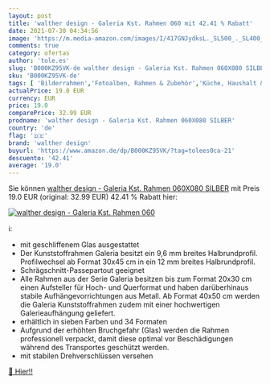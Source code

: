 ```yaml
---
layout: post
title: 'walther design - Galeria Kst. Rahmen 060 mit 42.41 % Rabatt'
date: 2021-07-30 04:34:56
image: 'https://m.media-amazon.com/images/I/417GNJydksL._SL500_._SL400_.jpg'
comments: true
category: ofertas
author: 'tole.es'
slug: 'B000KZ95VK-de walther design - Galeria Kst. Rahmen 060X080 SILBER'
sku: 'B000KZ95VK-de'
tags: [ 'Bilderrahmen','Fotoalben, Rahmen & Zubehör','Küche, Haushalt & Wohnen','Wand- & Tischbilderrahmen','Wohnaccessoires & Deko','walther design', ]
actualPrice: 19.0 EUR
currency: EUR
price: 19.0
comparePrice: 32.99 EUR
prodname: 'walther design - Galeria Kst. Rahmen 060X080 SILBER'
country: 'de'
flag: '🇩🇪'
brand: 'walther design'
buyurl: 'https://www.amazon.de/dp/B000KZ95VK/?tag=tolees0ca-21'
descuento: '42.41'
average: '19.0'
---
```


Sie können [walther design - Galeria Kst. Rahmen 060X080 SILBER](https://www.amazon.de/dp/B000KZ95VK/?tag=tolees0ca-21) mit Preis 19.0 EUR (original: 32.99 EUR) 42.41 % Rabatt hier:

[![walther design - Galeria Kst. Rahmen 060](https://m.media-amazon.com/images/I/417GNJydksL._SL500_._SL400_.jpg)](https://www.amazon.de/dp/B000KZ95VK/?tag=tolees0ca-21)

ℹ️:

- mit geschliffenem Glas ausgestattet
- Der Kunststoffrahmen Galeria besitzt ein 9,6 mm breites Halbrundprofil. Profilwechsel ab Format 30x45 cm in ein 12 mm breites Halbrundprofil.
- Schrägschnitt-Passepartout geeignet
- Alle Rahmen aus der Serie Galeria besitzen bis zum Format 20x30 cm einen Aufsteller für Hoch- und Querformat und haben darüberhinaus stabile Aufhängevorrichtungen aus Metall. Ab Format 40x50 cm werden die Galeria Kunststoffrahmen zudem mit einer hochwertigen Galerieaufhängung geliefert.
- erhältlich in sieben Farben und 34 Formaten
- Aufgrund der erhöhten Bruchgefahr (Glas) werden die Rahmen professionell verpackt, damit diese optimal vor Beschädigungen während des Transportes geschützt werden.
- mit stabilen Drehverschlüssen versehen

[🛒 Hier!!](https://www.amazon.de/dp/B000KZ95VK/?tag=tolees0ca-21)
